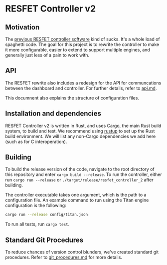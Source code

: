 # RESFET Controller v2

## Motivation

The 
[previous RESFET controller software](https://github.com/rice-eclipse/resfet) 
kind of sucks. 
It's a whole load of spaghetti code. 
The goal for this project is to rewrite the controller to make it more 
configurable, easier to extend to support multiple engines, and generally just 
less of a pain to work with.

## API

The RESFET rewrite also includes a redesign for the API for communcations 
between the dashboard and controller. 
For further details, refer to 
[api.md](https://github.com/rice-eclipse/resfet-controller-2/blob/master/api.md).

This documnent also explains the structure of configuration files.

## Installation and dependencies

RESFET Controller v2 is written in Rust, and uses Cargo, the main Rust build 
system, to build and test. 
We recommend using [rustup](https://rustup.rs) to set up the Rust build 
environment. 
We will list any non-Cargo dependencies we add here (such as for C 
interoperation).

## Building

To build the release version of the code, navigate to the root directory of this 
repository and enter `cargo build --release`. 
To run the controller, either run `cargo run --release` or 
`./target/release/resfet_controller_2` after building.

The controller executable takes one argument, which is the path to a 
configuration file. An example command to run using the Titan engine 
configuration is the following:

```sh
cargo run --release config/titan.json
```

To run all tests, run `cargo test`.

## Standard Git Procedures

To reduce chances of version control blunders, we've created standard git 
procedures. 
Refer to 
[git_procedures.md](https://github.com/rice-eclipse/resfet-controller-2/blob/master/git_procedures.md) 
for more details.
